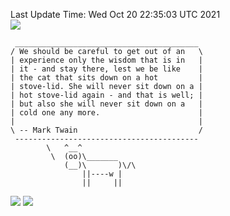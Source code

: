 Last Update Time: 
Wed Oct 20 22:35:03 UTC 2021
<br>![](https://img.shields.io/badge/%E5%A4%A7%E5%AE%B6-%E5%AE%89%E5%AE%89-green)<br>
```
 _________________________________________
/ We should be careful to get out of an   \
| experience only the wisdom that is in   |
| it - and stay there, lest we be like    |
| the cat that sits down on a hot         |
| stove-lid. She will never sit down on a |
| hot stove-lid again - and that is well; |
| but also she will never sit down on a   |
| cold one any more.                      |
|                                         |
\ -- Mark Twain                           /
 -----------------------------------------
        \   ^__^
         \  (oo)\_______
            (__)\       )\/\
                ||----w |
                ||     ||
```
![](https://github-readme-stats.vercel.app/api?username=chenlitw)
![](https://github-readme-stats.vercel.app/api/top-langs/?username=chenlitw)
